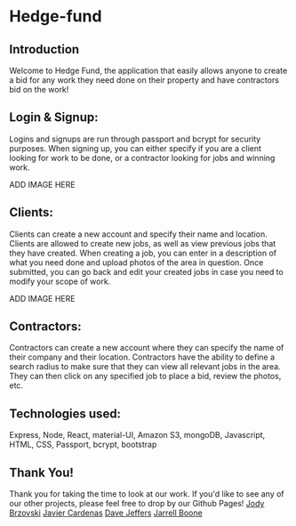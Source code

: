 # Hedge-fund

## Introduction

Welcome to Hedge Fund, the application that easily allows anyone to create a bid for any work they need done on their property and have contractors bid on the work!

## Login & Signup:

Logins and signups are run through passport and bcrypt for security purposes. When signing up, you can either specify if you are a client looking for work to be done, or a contractor looking for jobs and winning work.

ADD IMAGE HERE

## Clients:

Clients can create a new account and specify their name and location. Clients are allowed to create new jobs, as well as view previous jobs that they have created. When creating a job, you can enter in a description of what you need done and upload photos of the area in question. Once submitted, you can go back and edit your created jobs in case you need to modify your scope of work. 

ADD IMAGE HERE

## Contractors:

Contractors can create a new account where they can specify the name of their company and their location. Contractors have the ability to define a search radius to make sure that they can view all relevant jobs in the area. They can then click on any specified job to place a bid, review the photos, etc.

## Technologies used:

Express, Node, React, material-UI, Amazon S3, mongoDB, Javascript, HTML, CSS, Passport, bcrypt, bootstrap

## Thank You!

Thank you for taking the time to look at our work. If you'd like to see any of our other projects, please feel free to drop by our Github Pages!
[Jody Brzovski](https://github.com/JodyBrzo)
[Javier Cardenas](https://github.com/Glatorian13)
[Dave Jeffers](https://github.com/zdjeffers)
[Jarrell Boone](https://github.com/JarellB4)